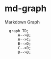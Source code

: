 # md-graph
Markdown Graph

```mermaid
  graph TD;
      A-->B;
      A-->C;
      B-->D;
      C-->D;
      D-->D;
```
